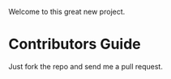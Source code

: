 Welcome to this great new project.

Contributors Guide
==================
Just fork the repo and send me a pull request.
